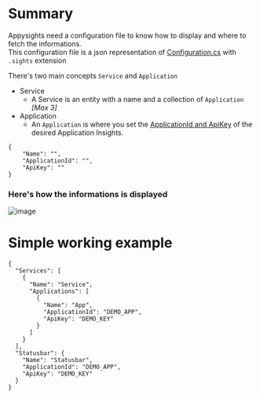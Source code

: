# Summary
Appysights need a configuration file to know how to display and where to fetch the informations. <br/>
This configuration file is a json representation of [Configuration.cs](https://github.com/C1rdec/Appysights/blob/9aecadbce39a4ed8e1d490e532cc254e09b5aaed/src/Appysights/Models/Configuration.cs#L1-L24) with `.sights` extension<br/>

There's two main concepts `Service` and `Application`
- Service
   - A Service is an entity with a name and a collection of `Application` *[Max 3]*
- Application
   - An `Application` is where you set the [ApplicationId and ApiKey](https://dev.applicationinsights.io/documentation/Authorization/API-key-and-App-ID) of the desired Application Insights.
```
{
    "Name": "",
    "ApplicationId": "",
    "ApiKey": ""
}
```
### Here's how the informations is displayed

![image](https://user-images.githubusercontent.com/5436436/148718320-3145e41e-dd81-4a36-977d-3c48ada407a7.png)


# Simple working example
```
{
  "Services": [
    {
      "Name": "Service",
      "Applications": [
        {
          "Name": "App",
          "ApplicationId": "DEMO_APP",
          "ApiKey": "DEMO_KEY"
        }
      ]
    }
  ],
  "Statusbar": {
    "Name": "Statusbar",
    "ApplicationId": "DEMO_APP",
    "ApiKey": "DEMO_KEY"
  }
}
```
